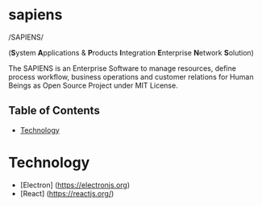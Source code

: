 # sapiens
/SAPIENS/ 

(**S**ystem **A**pplications &amp; **P**roducts **I**ntegration **E**nterprise **N**etwork **S**olution)

The SAPIENS is an Enterprise Software to manage resources, define process workflow, business operations and customer relations for Human Beings as Open Source Project under MIT License.

## Table of Contents

- [Technology](#technology)

# Technology

- [Electron] (https://electronjs.org)
- [React] (https://reactjs.org/)
